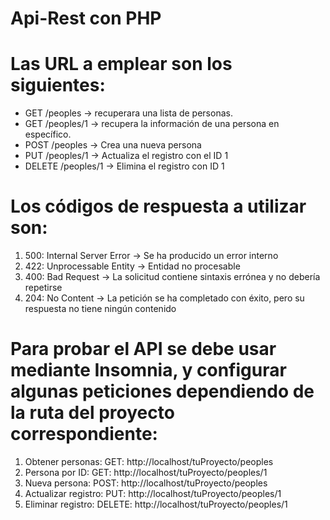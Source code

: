 # Api-Rest con PHP
 
# Las URL a emplear son los siguientes:

* GET /peoples → recuperara una lista de personas.
* GET /peoples/1 → recupera la información de una persona en específico.
* POST /peoples → Crea una nueva persona
* PUT /peoples/1 → Actualiza el registro con el ID 1
* DELETE /peoples/1 → Elimina el registro con ID 1



# Los códigos de respuesta a utilizar son:


1. 500: Internal Server Error → Se ha producido un error interno
2. 422: Unprocessable Entity → Entidad no procesable
3. 400: Bad Request → La solicitud contiene sintaxis errónea y no debería repetirse
4. 204: No Content → La petición se ha completado con éxito, pero su respuesta no tiene ningún contenido



# Para probar el API se debe usar mediante Insomnia, y configurar algunas peticiones dependiendo de la ruta del proyecto correspondiente:

1. Obtener personas: GET: http://localhost/tuProyecto/peoples
2. Persona por ID: GET: http://localhost/tuProyecto/peoples/1
3. Nueva persona: POST: http://localhost/tuProyecto/peoples
4. Actualizar registro: PUT: http://localhost/tuProyecto/peoples/1
5. Eliminar registro: DELETE: http://localhost/tuProyecto/peoples/1
